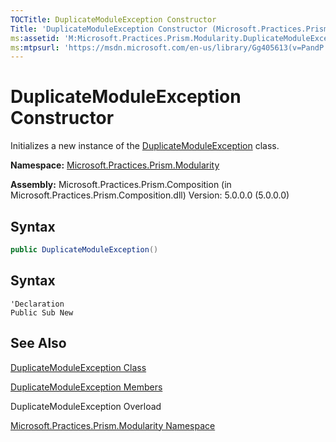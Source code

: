 ```yaml
---
TOCTitle: DuplicateModuleException Constructor
Title: 'DuplicateModuleException Constructor (Microsoft.Practices.Prism.Modularity)'
ms:assetid: 'M:Microsoft.Practices.Prism.Modularity.DuplicateModuleException.\#ctor'
ms:mtpsurl: 'https://msdn.microsoft.com/en-us/library/Gg405613(v=PandP.50)'
---
```


# DuplicateModuleException Constructor

Initializes a new instance of the [DuplicateModuleException](https://msdn.microsoft.com/en-us/library/microsoft.practices.prism.modularity.duplicatemoduleexception(v=pandp.50)) class.

**Namespace:** [Microsoft.Practices.Prism.Modularity](https://msdn.microsoft.com/en-us/library/microsoft.practices.prism.modularity(v=pandp.50))

**Assembly:** Microsoft.Practices.Prism.Composition (in Microsoft.Practices.Prism.Composition.dll) Version: 5.0.0.0 (5.0.0.0)

## Syntax
```C#
public DuplicateModuleException()
```

## Syntax
```VB
'Declaration
Public Sub New
```

## See Also

[DuplicateModuleException Class](https://msdn.microsoft.com/en-us/library/microsoft.practices.prism.modularity.duplicatemoduleexception(v=pandp.50))

[DuplicateModuleException Members](https://msdn.microsoft.com/en-us/library/microsoft.practices.prism.modularity.duplicatemoduleexception_members(v=pandp.50))

DuplicateModuleException Overload

[Microsoft.Practices.Prism.Modularity Namespace](https://msdn.microsoft.com/en-us/library/microsoft.practices.prism.modularity(v=pandp.50))
